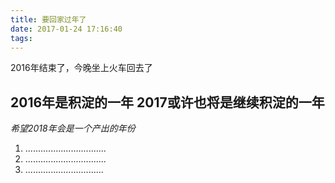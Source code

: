 ```yaml
---
title: 要回家过年了
date: 2017-01-24 17:16:40
tags:
---
```


2016年结束了，今晚坐上火车回去了
## 2016年是积淀的一年  2017或许也将是继续积淀的一年
*希望2018年会是一个产出的年份*

1. ................................
2. ................................
3. ...............................